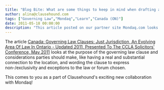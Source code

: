 ```yaml
---
title: "Blog Bite: What are some things to keep in mind when drafting a governing law clause?"
author: alina@clausehound.com
tags: ["Governing Law","Mondaq","Learn","Canada (ON)"]
date: 2011-05-18 00:00:00
description: "This article posted on our partner site Mondaq.com looks at the purpose of the governing law clause and considerations parties should make, like having a real and substantial connection to the location, among others."
---
```


The article [Canada: Governing Law Clauses: Just Jurisdiction, An Evolving Area Of Law In Ontario - Updated 2011, Presented To The CCLA Solicitors' Conference, May 2011](http://www.mondaq.com/canada/x/132662/Governing+Law+Clauses+Just+Jurisdiction+an+Evolving+Area+of+Law+in+Ontario+Updated+2011+presented+to+the+CCLA+Solicitors+Conference+May+2011) looks at the purpose of the governing law clause and considerations parties should make, like having a real and substantial connection to the location, and wording the clause to express non-/exclusivity and exceptions to the law or forum chosen.

This comes to you as a part of Clausehound's exciting new collaboration with Mondaq!
